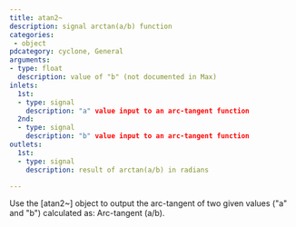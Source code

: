 ```yaml
---
title: atan2~
description: signal arctan(a/b) function
categories:
 - object
pdcategory: cyclone, General
arguments:
- type: float
  description: value of "b" (not documented in Max)
inlets:
  1st:
  - type: signal
    description: "a" value input to an arc-tangent function
  2nd:
  - type: signal
    description: "b" value input to an arc-tangent function
outlets:
  1st:
  - type: signal
    description: result of arctan(a/b) in radians

---
```


Use the [atan2~] object to output the arc-tangent of two given values ("a" and "b") calculated as: Arc-tangent (a/b).

